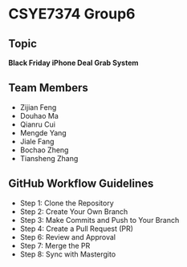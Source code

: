 # CSYE7374 Group6
## Topic
**Black Friday iPhone Deal Grab System**
## Team Members
- Zijian Feng
- Douhao Ma
- Qianru Cui
- Mengde Yang
- Jiale Fang
- Bochao Zheng
- Tiansheng Zhang
## GitHub Workflow Guidelines
- Step 1: Clone the Repository
- Step 2: Create Your Own Branch
- Step 3: Make Commits and Push to Your Branch
- Step 4: Create a Pull Request (PR)
- Step 6: Review and Approval
- Step 7: Merge the PR
- Step 8: Sync with Mastergito